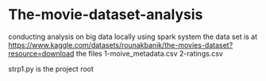# The-movie-dataset-analysis
conducting analysis on big data locally using spark system
the data set is at https://www.kaggle.com/datasets/rounakbanik/the-movies-dataset?resource=download
the files 1-moive_metadata.csv
2-ratings.csv

strp1.py is the project root
